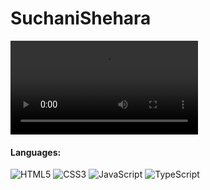 # SuchaniShehara
<video src="https://github.com/WMSShehara/SuchaniShehara/assets/114556816/ccf37d3e-cec1-4373-952c-5fce19de7082" controls="controls" style="max-width: 730px;">
</video>

#### Languages:
![HTML5](https://img.shields.io/badge/html5-%23E34F26.svg?style=for-the-badge&logo=html5&logoColor=white)
![CSS3](https://img.shields.io/badge/css3-%231572B6.svg?style=for-the-badge&logo=css3&logoColor=white)
![JavaScript](https://img.shields.io/badge/javascript-%23323330.svg?style=for-the-badge&logo=javascript&logoColor=%23F7DF1E)
![TypeScript](https://img.shields.io/badge/typescript-%23007ACC.svg?style=for-the-badge&logo=typescript&logoColor=white)
